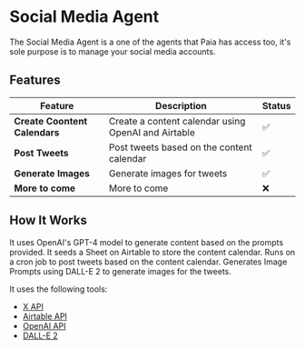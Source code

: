 <!-- Social Media Agent -->

# Social Media Agent

The Social Media Agent is a one of the agents that Paia has access too, it's sole purpose is to manage your social media accounts.

## Features

| Feature                       | Description                                         | Status |
| ----------------------------- | --------------------------------------------------- | ------ |
| **Create Coontent Calendars** | Create a content calendar using OpenAI and Airtable | ✅     |
| **Post Tweets**               | Post tweets based on the content calendar           | ✅     |
| **Generate Images**           | Generate images for tweets                          | ✅     |
| **More to come**              | More to come                                        | ❌     |

<!-- How It Works -->

## How It Works

It uses OpenAI's GPT-4 model to generate content based on the prompts provided.
It seeds a Sheet on Airtable to store the content calendar.
Runs on a cron job to post tweets based on the content calendar.
Generates Image Prompts using DALL-E 2 to generate images for the tweets.

It uses the following tools:

- [X API](https://docs.x.com/home)
- [Airtable API](https://airtable.com/api)
- [OpenAI API](https://platform.openai.com/docs/overview)
- [DALL-E 2](https://platform.openai.com/docs/guides/image-generation)
